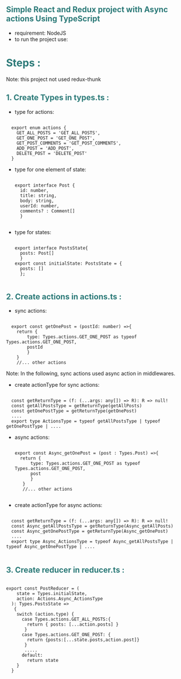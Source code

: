 ## <span style="color:#2c7a78">Simple React and Redux project with Async actions Using TypeScript <span>

- requirement: NodeJS
- to run the project use:


# <span style="color:#2c7a78">Steps : <span>
  Note: this project not used redux-thunk
## <span style="color:#2c7a78">1. Create Types in types.ts : <span>
  - type for actions:
  <pre><code> 
  export enum actions {
    GET_ALL_POSTS = 'GET_ALL_POSTS',
    GET_ONE_POST = 'GET_ONE_POST',
    GET_POST_COMMENTS = 'GET_POST_COMMENTS',
    ADD_POST = 'ADD_POST',
    DELETE_POST = 'DELETE_POST' 
  }
</code></pre>
- type for one element of state:
  <pre><code> 
  export interface Post {
    id: number,
    title: string,
    body: string,
    userId: number,
    comments? : Comment[]
    }
    </code></pre>
- type for states:
  <pre><code> 
  export interface PostsState{    
    posts: Post[]
    }
  export const initialState: PostsState = {
    posts: []
    };
    </code></pre>
## <span style="color:#2c7a78">2. Create actions in actions.ts : <span>
  - sync actions:
  <pre><code> 
  export const getOnePost = (postId: number) =>{
    return { 
        type: Types.actions.GET_ONE_POST as typeof Types.actions.GET_ONE_POST,
        postId 
        }
    }
    //... other actions
</code></pre>
  Note: In the following, sync actions used async action in middlewares.
 - create actionType for sync actions:
  <pre><code> 
  const getReturnType = <R>(f: (...args: any[]) => R): R => null!
  const getAllPostsType = getReturnType(getAllPosts)
  const getOnePostType = getReturnType(getOnePost)
  ....
  export type ActionsType = typeof getAllPostsType | typeof getOnePostType | ....
</code></pre>
- async actions:
  <pre><code> 
  export const Async_getOnePost = (post : Types.Post) =>{
    return { 
        type: Types.actions.GET_ONE_POST as typeof Types.actions.GET_ONE_POST,
        post
        }
     }
     //... other actions
     </code></pre>
 - create actionType for async actions:
  <pre><code> 
  const getReturnType = <R>(f: (...args: any[]) => R): R => null!
  const Async_getAllPostsType = getReturnType(Async_getAllPosts)
  const Async_getOnePostType = getReturnType(Async_getOnePost)
  ....
  export type Async_ActionsType = typeof Async_getAllPostsType | typeof Async_getOnePostType | ....
  </code></pre>
## <span style="color:#2c7a78">3. Create reducer in reducer.ts : <span>
<pre><code> 
export const PostReducer = (
    state = Types.initialState,
    action: Actions.Async_ActionsType
  ): Types.PostsState =>
   {
    switch (action.type) {
      case Types.actions.GET_ALL_POSTS:{
        return { posts: [...action.posts] }
       }
      case Types.actions.GET_ONE_POST: {
        return {posts:[...state.posts,action.post]}
       }
       .....
      default:
        return state
    }
  }
</code></pre>




